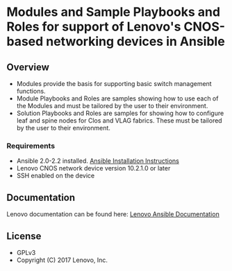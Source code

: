 
# Modules and Sample Playbooks and Roles for support of Lenovo's CNOS-based networking devices in Ansible

## Overview

* Modules provide the basis for supporting basic switch management functions.
* Module Playbooks and Roles are samples showing how to use each of the Modules and must be tailored by the user to their environment.
* Solution Playbooks and Roles are samples for showing how to configure leaf and spine nodes for Clos and VLAG fabrics.  These must be tailored by the user to their environment.

### Requirements

* Ansible 2.0-2.2 installed.  [Ansible Installation Instructions](http://docs.ansible.com/ansible/intro_installation.html)
* Lenovo CNOS network device version 10.2.1.0 or later
* SSH enabled on the device

## Documentation

Lenovo documentation can be found here:
[Lenovo Ansible Documentation](http://systemx.lenovofiles.com/help/index.jsp?topic=%2Fcom.lenovo.switchmgt.ansible.doc%2Fansible_for_cnos.html&cp=0_3_1_0)

## License

* GPLv3
* Copyright (C) 2017 Lenovo, Inc.


